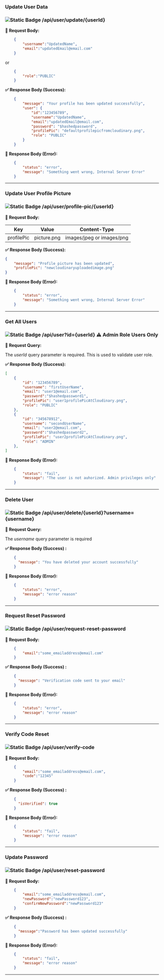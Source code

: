 ### **Update User Data**

### ![Static Badge](https://img.shields.io/badge/PUT-%23785EF0?style=flat-square&logoColor=%23111000) /api/user/update/{userId}


**📝 Request Body:**

```json
    {
        "username":"UpdatedName",
        "email":"updatedEmail@email.com"
    }
```
or

```json
    {
        "role":"PUBLIC"
    }
```


**✅ Response Body (Success):**

```json
    {
        "message": "Your profile has been updated successfully",
        "user": {
            "id":"123456789",
            "username":"UpdatedName",
            "email":"updatedEmail@email.com",
            "password": "$hashedpassword",
            "profilePic": "defaultprofilepicfromcloudinary.png",
            "role": "PUBLIC"
        }
    }
```

**🚫 Response Body (Error):**


```json
    {
        "status": "error",
        "message": "Something went wrong, Internal Server Error"
    }
```

---
### **Update User Profile Picture**

### ![Static Badge](https://img.shields.io/badge/PUT-%23785EF0?style=flat-square&logoColor=%23111000) /api/user/profile-pic/{userId}


**📝 Request Body:**

| Key | Value | Content-Type |
| -- | -- | -- |
| profilePic | picture.png | images/jpeg or images/png |

**✅ Response Body (Success):**

```json
{
    "message": "Profile picture has been updated",
    "profilePic": "newcloudinaryuploadedimage.png"
}
```

**🚫 Response Body (Error):**


```json
    {
        "status": "error",
        "message": "Something went wrong, Internal Server Error"
    }
```

--- 
### **Get All Users**

### ![Static Badge](https://img.shields.io/badge/GET-%23009E73?style=flat&logoColor=%23111000) /api/user?id={userId}  ⚠️ Admin Role Users Only

**📝 Request Query:**

The _*userId*_ query parameter is required. This is used to validate user role.

**✅ Response Body (Success):**
```json
[
    {
        "id": "123456789",
        "username": "firstUserName",
        "email": "user1@email.com",
        "password":"$hashedpassword1",
        "profilePic": "user1profilePicAtCloudinary.png",
        "role": "PUBLIC"
    },
    {
        "id": "345678912",
        "username": "secondUserName",
        "email": "user2@email.com",
        "password":"$hashedpassword2",
        "profilePic": "user2profilePicAtCloudinary.png",
        "role": "ADMIN"
    },
]
```

**🚫 Response Body (Error):**


```json
    {
        "status": "fail",
        "message": "The user is not auhorized. Admin privileges only"
    }
```

---
### **Delete User**

###  ![Static Badge](https://img.shields.io/badge/DELETE-%23CE0E2B?style=flat&logoColor=%23111000) /api/user/delete/{userId}?username={username}

**📝 Request Query:**

The _*username*_ query parameter is required

**✅ Response Body (Success) :**

```json
    {
      "message": "You have deleted your account successfully"
    }
```

**🚫 Response Body (Error):**

```json
    {
        "status": "error",
        "message": "error reason"
    }
```
---

### **Request Reset Password**

### ![Static Badge](https://img.shields.io/badge/POST-%23F0E442?style=flat&logoColor=%23111000) /api/user/request-reset-password

**📝 Request Body:**
```json
    {
        "email":"some_emailaddress@email.com"
    }
```
**✅ Response Body (Success) :**

```json
    {
      "message": "Verification code sent to your email"
    }
```

**🚫 Response Body (Error):**



```json
    {
        "status": "error",
        "message": "error reason"
    }
```
---

### **Verify Code Reset**

### ![Static Badge](https://img.shields.io/badge/POST-%23F0E442?style=flat&logoColor=%23111000) /api/user/verify-code


**📝 Request Body:**
```json
    {
        "email":"some_emailaddress@email.com",
        "code":"12345"
    }
```
**✅ Response Body (Success) :**

```json
    {
      "isVerified": true
    }
```

**🚫 Response Body (Error):**

```json
    {
        "status": "fail",
        "message": "error reason"
    }
```

---

### **Update Password**

### ![Static Badge](https://img.shields.io/badge/PUT-%23785EF0?style=flat-square&logoColor=%23111000) /api/user/reset-password

**📝 Request Body:**
```json
    {
        "email":"some_emailaddress@email.com",
        "newPassword":"newPassword123",
        "confirmNewPassword":"newPassword123"
    }
```

**✅ Response Body (Success) :**

```json
    {
      "message":"Password has been updated successfully"
    }
```

**🚫 Response Body (Error):**

```json
    {
        "status": "fail",
        "message": "error reason"
    }
```

---